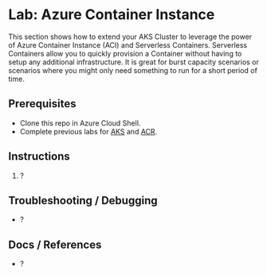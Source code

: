 # Lab: Azure Container Instance

This section shows how to extend your AKS Cluster to leverage the power of Azure Container Instance (ACI) and Serverless Containers. Serverless Containers allow you to quickly provision a Container without having to setup any additional infrastructure. It is great for burst capacity scenarios or scenarios where you might only need something to run for a short period of time.

## Prerequisites

* Clone this repo in Azure Cloud Shell.
* Complete previous labs for [AKS](../create-aks-cluster/README.md) and [ACR](../build-application/README.md).

## Instructions

1. ?

## Troubleshooting / Debugging

* ?

## Docs / References

* ?